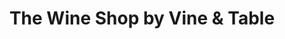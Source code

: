 ---
title: "The Wine Shop by Vine & Table"
url: /indianapolis/the-wine-shop-by-vine-and-table/
shop: wine
---